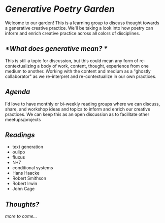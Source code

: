 # _*Generative Poetry Garden*_

Welcome to our garden! This is a learning group to discuss thought towards a generative creative practice. We'll be taking a look into how poetry can inform and enrich creative practice across all colors of disciplines.

## _*What does generative mean? *_
This is still a topic for discussion, but this could mean any form of re-contextualizing a body of work, content, thought, experience from one medium to another. Working with the content and medium as a "ghostly collaborator" as we re-interpret and re-contextualize in our own practices.

## _*Agenda*_
I'd love to have monthly or bi-weekly reading groups where we can discuss, share, and workshop ideas and topics to inform and enrich our creative practices. We can keep this as an open discussion as to facilitate other meetups/projects

## _*Readings*_

  - text generation
  - oulipo
  - fluxus
  - N+7
  - conditional systems
  - Hans Haacke
  - Robert Smithson
  - Robert Irwin
  - John Cage

## _*Thoughts?*_

*more to come...*
